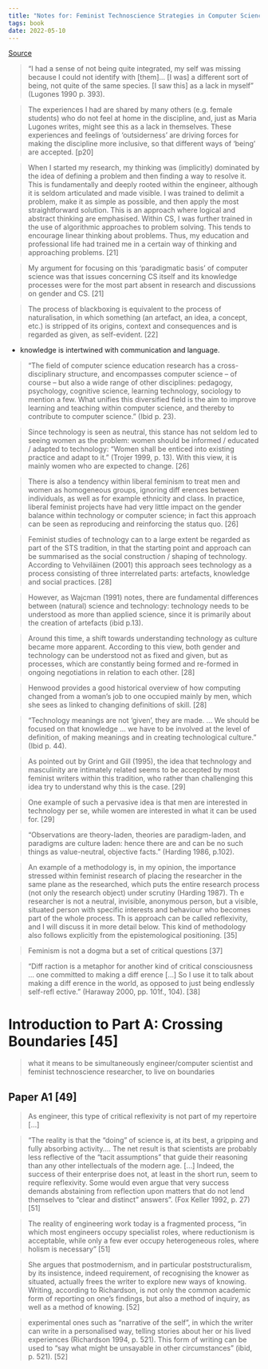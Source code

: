 ```yaml
---
title: "Notes for: Feminist Technoscience Strategies in Computer Science"
tags: book
date: 2022-05-10
---
```


[Source](http://www.diva-portal.org/smash/record.jsf?pid=diva2%3A837505&dswid=-9392)

> “I had a sense of not being quite integrated, my self was missing because I could not identify with [them]… [I was] a different sort of being, not quite of the same species. [I saw this] as a lack in myself” (Lugones 1990 p. 393).

> The experiences I had are shared by many others (e.g. female students) who do not feel at home in the discipline, and, just as Maria Lugones writes, might see this as a lack in themselves. These experiences and feelings of ‘outsiderness’ are driving forces for making the discipline more inclusive, so that different ways of ‘being’ are accepted. [p20]

> When I started my research, my thinking was (implicitly) dominated by the idea of defining a problem and then finding a way to resolve it. This is fundamentally and deeply rooted within the engineer, although it is seldom articulated and made visible. I was trained to delimit a problem, make it as simple as possible, and then apply the most straightforward solution. This is an approach where logical and abstract thinking are emphasised. Within CS, I was further trained in the use of algorithmic approaches to problem solving. This tends to encourage linear thinking about problems. Thus, my education and professional life had trained me in a certain way of thinking and approaching problems.  [21]

> My argument for focusing on this ‘paradigmatic basis’ of computer science was that issues concerning CS itself and its knowledge processes were for the most part absent in research and discussions on gender and CS. [21]

> The process of blackboxing is equivalent to the process of naturalisation, in which something (an artefact, an idea, a concept, etc.) is stripped of its origins, context and consequences and is regarded as given, as self-evident. [22]

- knowledge is intertwined with communication and language.

> “The field of computer science education research has a cross-disciplinary structure, and encompasses computer science – of course – but also a wide range of other disciplines: pedagogy, psychology, cognitive science, learning technology, sociology to mention a few. What unifies this diversified field is the aim to improve learning and teaching within computer science, and thereby to contribute to computer science.” (Ibid p. 23). 

> Since technology is seen as neutral, this stance has not seldom led to seeing women as the problem: women should be informed / educated / adapted to technology: “Women shall be enticed into existing practice and adapt to it.” (Trojer 1999, p. 13). With this view, it is mainly women who are expected to change. [26]

> There is also a tendency within liberal feminism to treat men and women as homogeneous groups, ignoring diff erences between individuals, as well as for example ethnicity and class. In practice, liberal feminist projects have had very little impact on the gender balance within technology or computer science; in fact this approach can be seen as
reproducing and reinforcing the status quo. [26]

> Feminist studies of technology can to a large extent be regarded as part of the STS tradition, in that the starting point and approach can be summarised as the social construction / shaping of technology. According to Vehviläinen (2001) this approach sees technology as a process consisting of three interrelated parts: artefacts, knowledge and social practices. [28]

> However, as Wajcman (1991) notes, there are fundamental differences between (natural) science and technology: technology needs to be understood as more than applied science, since it is primarily about the creation of artefacts (ibid p.13).

> Around this time, a shift towards understanding technology as culture became more apparent. According to this view, both gender and technology can be understood not as fixed and given, but as processes, which are constantly being formed and re-formed in ongoing negotiations in relation to each other. [28]

> Henwood provides a good historical overview of how computing changed from a woman’s job to one occupied mainly by men, which she sees as linked to changing definitions of skill. [28]

> “Technology meanings are not ‘given’, they are made. … We should be focused on that knowledge … we have to be involved at the level of definition, of making meanings and in creating technological culture.” (Ibid p. 44).

> As pointed out by Grint and Gill (1995), the idea that technology and masculinity are intimately related seems to be accepted by most feminist writers within this tradition, who rather than challenging this idea try to understand why this is the case. [29]

> One example of such a pervasive idea is that men are interested in technology per se, while women are interested in what it can be used for. [29]

> “Observations are theory-laden, theories are paradigm-laden, and paradigms are culture laden: hence there are and can be no such things as value-neutral, objective facts.” (Harding 1986, p.102).

> An example of a methodology is, in my opinion, the importance stressed within feminist research of placing the researcher in the same plane as the researched, which puts the entire research process (not only the research object) under scrutiny (Harding 1987). Th e researcher is not a neutral, invisible, anonymous person, but a visible, situated person with specific interests and behaviour who becomes part of the whole process. Th is approach can be called reflexivity, and I will discuss it in more detail below. This kind of methodology also follows explicitly from the epistemological positioning. [35]

> Feminism is not a dogma but a set of critical questions [37]

> “Diff raction is a metaphor for another
kind of critical consciousness … one committed to making a diff erence […] So I use
it to talk about making a diff erence in the world, as opposed to just being endlessly
self-refl ective.” (Haraway 2000, pp. 101f., 104). [38]

# Introduction to Part A: Crossing Boundaries [45]
> what it means to be simultaneously engineer/computer scientist and feminist technoscience researcher, to live on boundaries

## Paper A1 [49]

> As engineer, this type of critical reflexivity is not part of my repertoire [...]  

> “The reality is that the “doing” of science is, at its best, a gripping and fully absorbing activity…. The net result is that scientists are probably less reflective of the “tacit assumptions” that guide their reasoning than any other intellectuals of the modern age. […] Indeed, the success of their enterprise does not, at least in the short run, seem to require reflexivity. Some would even argue that very success demands abstaining from reflection upon matters that do
not lend themselves to “clear and distinct” answers”. (Fox Keller 1992, p. 27) [51]

> The reality of engineering work today is a fragmented process, “in which most engineers occupy specialist roles, where reductionism is acceptable, while only a few ever occupy heterogeneous roles, where holism is necessary” [51]

>  She argues that postmodernism, and in particular poststructuralism, by its insistence, indeed requirement, of recognising the knower as situated, actually frees the writer to explore new ways of knowing. Writing, according to Richardson, is not only the common academic form of reporting on one’s findings, but also a method of inquiry, as well as a method of knowing. [52]

> experimental ones such as “narrative of the self”, in which the writer can write in a personalised way, telling stories about her or his lived experiences (Richardson 1994, p. 521). This form of writing can be used to “say what might be unsayable in other circumstances” (ibid, p. 521). [52]
